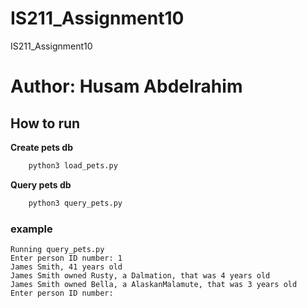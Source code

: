 # IS211_Assignment10
IS211_Assignment10

# Author: Husam Abdelrahim

## How to run

**Create pets db**

```py
    python3 load_pets.py
```

**Query pets db**
```py
    python3 query_pets.py
```

### example
```
Running query_pets.py
Enter person ID number: 1
James Smith, 41 years old
James Smith owned Rusty, a Dalmation, that was 4 years old
James Smith owned Bella, a AlaskanMalamute, that was 3 years old
Enter person ID number: 
```
